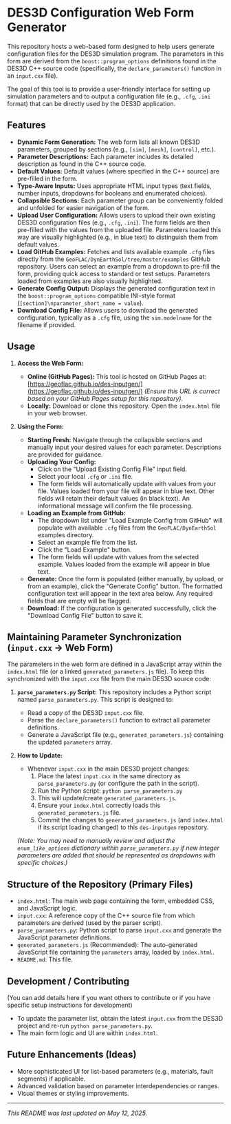 # DES3D Configuration Web Form Generator

This repository hosts a web-based form designed to help users generate configuration files for the DES3D simulation program. The parameters in this form are derived from the `boost::program_options` definitions found in the DES3D C++ source code (specifically, the `declare_parameters()` function in an `input.cxx` file).

The goal of this tool is to provide a user-friendly interface for setting up simulation parameters and to output a configuration file (e.g., `.cfg`, `.ini` format) that can be directly used by the DES3D application.

## Features

* **Dynamic Form Generation:** The web form lists all known DES3D parameters, grouped by sections (e.g., `[sim]`, `[mesh]`, `[control]`, etc.).
* **Parameter Descriptions:** Each parameter includes its detailed description as found in the C++ source code.
* **Default Values:** Default values (where specified in the C++ source) are pre-filled in the form.
* **Type-Aware Inputs:** Uses appropriate HTML input types (text fields, number inputs, dropdowns for booleans and enumerated choices).
* **Collapsible Sections:** Each parameter group can be conveniently folded and unfolded for easier navigation of the form.
* **Upload User Configuration:** Allows users to upload their own existing DES3D configuration files (e.g., `.cfg`, `.ini`). The form fields are then pre-filled with the values from the uploaded file. Parameters loaded this way are visually highlighted (e.g., in blue text) to distinguish them from default values.
* **Load GitHub Examples:** Fetches and lists available example `.cfg` files directly from the `GeoFLAC/DynEarthSol/tree/master/examples` GitHub repository. Users can select an example from a dropdown to pre-fill the form, providing quick access to standard or test setups. Parameters loaded from examples are also visually highlighted.
* **Generate Config Output:** Displays the generated configuration text in the `boost::program_options` compatible INI-style format (`[section]\nparameter_short_name = value`).
* **Download Config File:** Allows users to download the generated configuration, typically as a `.cfg` file, using the `sim.modelname` for the filename if provided.

## Usage

1.  **Access the Web Form:**
    * **Online (GitHub Pages):** This tool is hosted on GitHub Pages at: [https://geoflac.github.io/des-inputgen/](https://geoflac.github.io/des-inputgen/)
        *(Ensure this URL is correct based on your GitHub Pages setup for this repository).*
    * **Locally:** Download or clone this repository. Open the `index.html` file in your web browser.

2.  **Using the Form:**
    * **Starting Fresh:** Navigate through the collapsible sections and manually input your desired values for each parameter. Descriptions are provided for guidance.
    * **Uploading Your Config:**
        * Click on the "Upload Existing Config File" input field.
        * Select your local `.cfg` or `.ini` file.
        * The form fields will automatically update with values from your file. Values loaded from your file will appear in blue text. Other fields will retain their default values (in black text). An informational message will confirm the file processing.
    * **Loading an Example from GitHub:**
        * The dropdown list under "Load Example Config from GitHub" will populate with available `.cfg` files from the `GeoFLAC/DynEarthSol` examples directory.
        * Select an example file from the list.
        * Click the "Load Example" button.
        * The form fields will update with values from the selected example. Values loaded from the example will appear in blue text.
    * **Generate:** Once the form is populated (either manually, by upload, or from an example), click the "Generate Config" button. The formatted configuration text will appear in the text area below. Any required fields that are empty will be flagged.
    * **Download:** If the configuration is generated successfully, click the "Download Config File" button to save it.

## Maintaining Parameter Synchronization (`input.cxx` -> Web Form)

The parameters in the web form are defined in a JavaScript array within the `index.html` file (or a linked `generated_parameters.js` file). To keep this synchronized with the `input.cxx` file from the main DES3D source code:

1.  **`parse_parameters.py` Script:**
    This repository includes a Python script named `parse_parameters.py`. This script is designed to:
    * Read a copy of the DES3D `input.cxx` file.
    * Parse the `declare_parameters()` function to extract all parameter definitions.
    * Generate a JavaScript file (e.g., `generated_parameters.js`) containing the updated `parameters` array.

2.  **How to Update:**
    * Whenever `input.cxx` in the main DES3D project changes:
        1.  Place the latest `input.cxx` in the same directory as `parse_parameters.py` (or configure the path in the script).
        2.  Run the Python script: `python parse_parameters.py`
        3.  This will update/create `generated_parameters.js`.
        4.  Ensure your `index.html` correctly loads this `generated_parameters.js` file.
        5.  Commit the changes to `generated_parameters.js` (and `index.html` if its script loading changed) to this `des-inputgen` repository.

    *(Note: You may need to manually review and adjust the `enum_like_options` dictionary within `parse_parameters.py` if new integer parameters are added that should be represented as dropdowns with specific choices.)*

## Structure of the Repository (Primary Files)

* `index.html`: The main web page containing the form, embedded CSS, and JavaScript logic.
* `input.cxx`: A reference copy of the C++ source file from which parameters are derived (used by the parser script).
* `parse_parameters.py`: Python script to parse `input.cxx` and generate the JavaScript parameter definitions.
* `generated_parameters.js` (Recommended): The auto-generated JavaScript file containing the `parameters` array, loaded by `index.html`.
* `README.md`: This file.

## Development / Contributing

(You can add details here if you want others to contribute or if you have specific setup instructions for development)

* To update the parameter list, obtain the latest `input.cxx` from the DES3D project and re-run `python parse_parameters.py`.
* The main form logic and UI are within `index.html`.

## Future Enhancements (Ideas)

* More sophisticated UI for list-based parameters (e.g., materials, fault segments) if applicable.
* Advanced validation based on parameter interdependencies or ranges.
* Visual themes or styling improvements.

---
*This README was last updated on May 12, 2025.*
